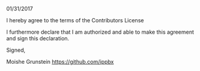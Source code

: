 01/31/2017

I hereby agree to the terms of the Contributors License

I furthermore declare that I am authorized and able to make this agreement and sign this declaration.

Signed,

Moishe Grunstein https://github.com/ippbx
